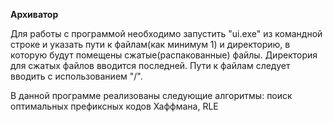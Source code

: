 **Архиватор**

Для работы с программой необходимо запустить "ui.exe" из командной строке и указать пути к файлам(как минимум 1) и директорию, в которую будут помещены сжатые(распакованные) файлы. Директория для сжатых файлов вводится последней. 
Пути к файлам следует вводить с использованием "/".

В данной программе реализованы следующие алгоритмы: поиск оптимальных префиксных кодов Хаффмана, RLE